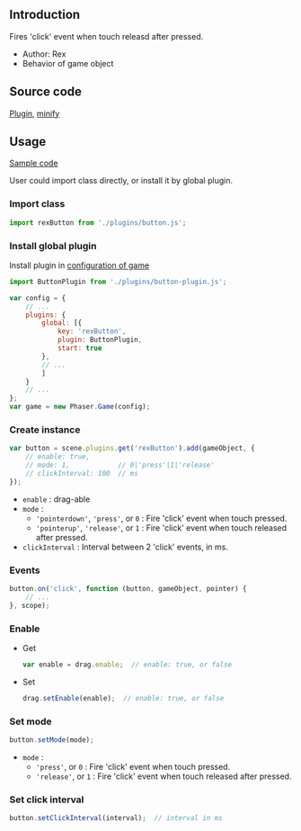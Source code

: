 ## Introduction

Fires 'click' event when touch releasd after pressed.

- Author: Rex
- Behavior of game object

## Source code

[Plugin](https://github.com/rexrainbow/phaser3-rex-notes/blob/master/plugins/button-plugin.js), [minify](https://github.com/rexrainbow/phaser3-rex-notes/blob/master/plugins/dist/rexbuttonplugin.min.js)

## Usage

[Sample code](https://github.com/rexrainbow/phaser3-rex-notes/tree/master/examples/button)

User could import class directly, or install it by global plugin.

### Import class

```javascript
import rexButton from './plugins/button.js';
```

### Install global plugin

Install plugin in [configuration of game](game.md#configuration)

```javascript
import ButtonPlugin from './plugins/button-plugin.js';

var config = {
    // ...
    plugins: {
        global: [{
            key: 'rexButton',
            plugin: ButtonPlugin,
            start: true
        },
        // ...
        ]
    }
    // ...
};
var game = new Phaser.Game(config);
```

### Create instance

```javascript
var button = scene.plugins.get('rexButton').add(gameObject, {
    // enable: true,
    // mode: 1,            // 0|'press'|1|'release'
    // clickInterval: 100  // ms
});
```

- `enable` : drag-able
- `mode` :
    - `'pointerdown'`, `'press'`, or `0` : Fire 'click' event when touch pressed.
    - `'pointerup'`, `'release'`, or `1` : Fire 'click' event when touch released after pressed.
- `clickInterval` : Interval between 2 'click' events, in ms.

### Events

```javascript
button.on('click', function (button, gameObject, pointer) {
    // ...
}, scope);
```

### Enable

- Get
    ```javascript
    var enable = drag.enable;  // enable: true, or false
    ```
- Set
    ```javascript
    drag.setEnable(enable);  // enable: true, or false
    ```

### Set mode

```javascript
button.setMode(mode);
```

- `mode` :
    - `'press'`, or `0` : Fire 'click' event when touch pressed.
    - `'release'`, or `1` : Fire 'click' event when touch released after pressed.

### Set click interval

```javascript
button.setClickInterval(interval);  // interval in ms
```